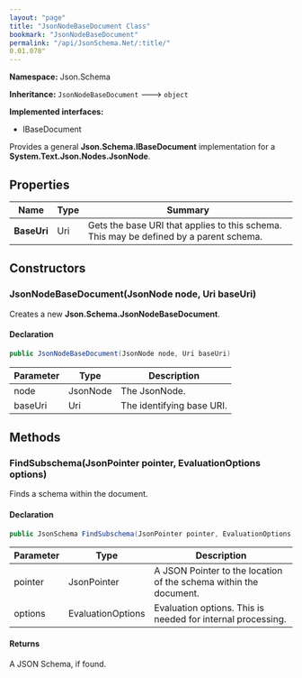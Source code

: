 ```yaml
---
layout: "page"
title: "JsonNodeBaseDocument Class"
bookmark: "JsonNodeBaseDocument"
permalink: "/api/JsonSchema.Net/:title/"
0.01.078"
---
```

**Namespace:** Json.Schema

**Inheritance:**
`JsonNodeBaseDocument`
 🡒 
`object`

**Implemented interfaces:**

- IBaseDocument

Provides a general **Json.Schema.IBaseDocument** implementation for a **System.Text.Json.Nodes.JsonNode**.

## Properties

| Name | Type | Summary |
|---|---|---|
| **BaseUri** | Uri | Gets the base URI that applies to this schema.  This may be defined by a parent schema. |

## Constructors

### JsonNodeBaseDocument(JsonNode node, Uri baseUri)

Creates a new **Json.Schema.JsonNodeBaseDocument**.

#### Declaration

```c#
public JsonNodeBaseDocument(JsonNode node, Uri baseUri)
```

| Parameter | Type | Description |
|---|---|---|
| node | JsonNode | The JsonNode. |
| baseUri | Uri | The identifying base URI. |


## Methods

### FindSubschema(JsonPointer pointer, EvaluationOptions options)

Finds a schema within the document.

#### Declaration

```c#
public JsonSchema FindSubschema(JsonPointer pointer, EvaluationOptions options)
```

| Parameter | Type | Description |
|---|---|---|
| pointer | JsonPointer | A JSON Pointer to the location of the schema within the document. |
| options | EvaluationOptions | Evaluation options.  This is needed for internal processing. |


#### Returns

A JSON Schema, if found.


